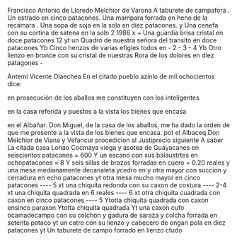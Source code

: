 Francisco Antonio de Lloredo
Melchior de Varona
A taburete de campafora . Un estrado en cinco patacones. Una mampara forrada en heno de la recamara . Una sopa de soja en la sola en diez patacones.
y Una cenefa con su cortina de satena en la soln 2 1986
x + Una guardia brisa cristal en doce patacones 12
yt un Quadro de nuestra señora del transito en doce
patacones
Yb Cinco henzos de varias efigies todos en - 2 - 3 - 4
Yb Otro lienzo en bronce con su cristal de nuestras
Rora de los dolores en diez patagones -

Antemí
Vicente Olaechea
En el citado pueblo azínlo de mil ochocientos dice:

en prosecución de los aballos me constituyen con los inteligentes

en la casa referida y puestos a la vista los bienes que encasa

en el Albañar. Don Miguel, de la casa de los aballos, me ha dado la orden de que me presente a la vista de los bienes que encasa.
pot el Albaceq Don Melchior de Viana y Vefancur procedicion
al Justiprecio siguiente
A saber
La citada casa Lonao Cocmaya viega y asotea de
Guayacanes en seiscientos patacones = 600
Y un escano con sus balaustrtes en ochopatacones = 8
Y seis sillas de brazos forradas en cuero = 0.20
reales
y una mesa medianamente decanaleta ycedro en
y otra mayor con succion y cerradura en
echo patacones
yt otra mesa mucho mayor en cinco patacones ---- 5
xt una chiquita redonda con su caxon de costura ---- 2-4
xt una chiquita quadrada en 6 reales ---- 6
xt otra chiquita cuadrada con caxon en cinco patacones ---- 5
Ytotta chiquita quadrada con caxon ensinco paraxon
Ytotta chiquita quadrada
Yt una caxon cufo ocamadecampo con su colchon y
gadura de saraza y colcha forrada en setenta pataco
yt un catre con su lienzo y cabecero de ongari pola en
diez patacones
yt Un taburete de campo forrado en lienzo ctudo